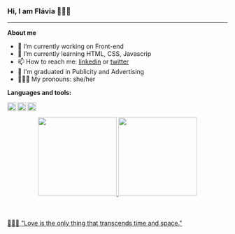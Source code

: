 ### Hi, I am Flávia 🧝🏻‍♂️

* * *

**About me**

- 🔭 I’m currently working on Front-end
- 🌱 I’m currently learning HTML, CSS, Javascrip
- 📫 How to reach me: [linkedin](https://www.linkedin.com/in/anerisflavia/) or [twitter](https://twitter.com/f__aneris)
- 📔 I'm graduated in Publicity and Advertising
- 🧝🏻‍♂️ My pronouns: she/her



**Languages and tools:**

<div>
<img align="left" height="20" src="https://img.shields.io/badge/HTML5-E34F26?style=for-the-badge&logo=html5&logoColor=white">
<img align="left" height="20" src="https://img.shields.io/badge/CSS-239120?&style=for-the-badge&logo=css3&logoColor=white">
<img align="left" height="20" src="https://img.shields.io/badge/JavaScript-F7DF1E?style=for-the-badge&logo=javascript&logoColor=black">                   
</div>

<br>
<br>
<div align="center">
  <a href="https://github.com/Aneris91">
  <img height="180em" src="https://github-readme-stats.vercel.app/api?username=Aneris91&show_icons=true&theme=cobalt&include_all_commits=true&count_private=true"/>
  <img height="180em" src="https://github-readme-stats.vercel.app/api/top-langs/?username=Aneris91&layout=compact&langs_count=7&theme=cobalt"/>
</div>
  
<br>
<br>
<br>
<div>👩🏼‍🚀 &quotLove is the only thing that transcends time and space.&quot</div>
